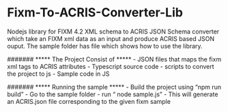 # Fixm-To-ACRIS-Converter-Lib

Nodejs library for FIXM 4.2 XML schema to ACRIS JSON Schema converter which take an FIXM xml data as an input and produce ACRIS based JSON ouput. The sample folder has file which shows how to use the library.  

####### ***** The Project Consist of *****
	-  JSON files that maps the fixm xml tags to ACRIS attributes
	-  Typescript source code
	-  scripts to convert the project to js
	-  Sample code in JS

####### ***** Running the sample *****
	-  Build the project using “npm run build”
	-  Go to the sample folder
	-  run “ node sample.js”
	-  This will generate an ACRIS.json file corresponding  to the given fixm sample


